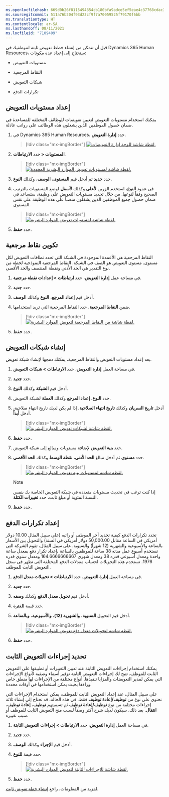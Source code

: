 ```yaml
---
ms.openlocfilehash: 669d0b26f8115494354cb180bfa9adce5ef5eae4c37768cdac3849af01bf0775
ms.sourcegitcommit: 511a76b204f93d23cf9f7a70059525f79170f6bb
ms.translationtype: HT
ms.contentlocale: ar-SA
ms.lasthandoff: 08/11/2021
ms.locfileid: "7109409"
---
```

قبل أن تتمكن من إنشاء خطط تعويض ثابتة لموظفيك في Dynamics 365 Human Resources، ستحتاج إلى إعداد عدة مكونات:

- مستويات التعويض

- النقاط المرجعية

- شبكات التعويض

- تكرارات الدفع

## <a name="set-up-compensation-levels"></a>إعداد مستويات التعويض

يمكنك استخدام مستويات التعويض لتعيين تعويضات للوظائف المختلفة للمساعدة في ضمان حصول الموظفين الذين يشغلون هذه الوظائف على رواتب عادلة.

1. في Dynamics 365 Human Resources، حدد **إدارة التعويض**.

    > [!div class="mx-imgBorder"]
    > [![لقطة شاشة للوحة إدارة التعويضات.](../media/human-resources-compensation-management-tile.png)](../media/human-resources-compensation-management-tile.png#lightbox)

1. حدد **الارتباطات‏‎ > المستويات**.

    > [!div class="mx-imgBorder"]
    > [![لقطة شاشة لمستويات تعويض الموارد البشرية المحددة.](../media/human-resources-compensation-select-levels.png)](../media/human-resources-compensation-select-levels.png#lightbox)

1. حدد **جديد** ثم أدخل قيم **المستوى**، **الوصف**، وكذلك **النوع**.

1. في عمود **النوع**، استخدم الزرين **لأعلى** وكذلك **لأسفل** لوضع المستويات بالترتيب الصحيح وفقاً لنوعها. من خلال تحديد مستويات التعويض على وظيفة، ستساعد في ضمان حصول جميع الموظفين الذين يشغلون منصباً على هذه الوظيفة على نفس المستوى.

   > [!div class="mx-imgBorder"]
   > [![لقطة شاشة لمستويات تعويض الموارد البشرية.](../media/human-resources-compensation-levels.png)](../media/human-resources-compensation-levels.png#lightbox)

1. حدد **حفظ**.

## <a name="configure-reference-points"></a>تكوين نقاط مرجعية

النقاط المرجعية هي الأعمدة الموجودة في الشبكة التي تحدد نطاقات التعويض لكل مستوى. مستوى التعويض هو الصف في الشبكة.
النقاط المرجعية النموذجية لخطة من نوع التقدير هي الحد الأدنى ونقطة المنتصف والحد الأقصى.

1. في مساحة عمل **إدارة التعويض**، حدد **ارتباطات > إعدادات نقطة مرجعية**.

1. حدد **جديد**.

1. أدخل قيم **إعداد المرجع**، **النوع** وكذلك **الوصف**.

1. ضمن **النقاط المرجعية**، حدد النقاط المرجعية التي تريد استخدامها.

   > [!div class="mx-imgBorder"]
   > [![لقطة شاشة من النقاط المرجعية لتعويض الموارد البشرية.](../media/human-resources-compensation-reference-points.png)](../media/human-resources-compensation-reference-points.png#lightbox)

1. حدد **حفظ**.

## <a name="create-compensation-grids"></a>إنشاء شبكات التعويض

بعد إعداد مستويات التعويض والنقاط المرجعية، يمكنك دمجها لإنشاء شبكة تعويض.

1. في مساحة العمل **إدارة التعويض**، حدد **الارتباطات > شبكات التعويض**.

1. حدد **جديد**.

1. أدخل قيم **الشبكة** وكذلك **النوع**.

1. حدد **النوع**، **إعداد المرجع** وكذلك **العملة** لشبكة التعويض.

1. أدخل **تاريخ السريان** وكذلك **تاريخ انتهاء الصلاحية**. إذا لم يكن لديك تاريخ انتهاء صلاحية، أدخل **أبداً**.

   > [!div class="mx-imgBorder"]
   > [![لقطة شاشة لشبكات تعويض الموارد البشرية.](../media/human-resources-compensation-grids.png)](../media/human-resources-compensation-grids.png#lightbox)

1. حدد **حفظ**.

1. حدد **بنية التعويض** لإضافة مستويات ومبالغ إلى شبكة التعويض.

1. حدد **مستوى** ثم أدخل مبالغ **الحد الأدنى**، **نقطة الوسط** وكذلك **الحد الأقصى**.

   > [!div class="mx-imgBorder"]
   > [![لقطة شاشة لمستويات بنية تعويض الموارد البشرية.](../media/human-resources-compensation-structure-levels.png)](../media/human-resources-compensation-structure-levels.png#lightbox)

   > [!NOTE]
   > إذا كنت ترغب في تحديث مستويات متعددة في شبكة التعويض الخاصة بك بنفس النسبة المئوية أو مبلغ ثابت، حدد **تغييرات الكتلة**.

1. حدد **حفظ**.

## <a name="set-up-pay-frequencies"></a>إعداد تكرارات الدفع

تحدد تكرارات الدفع كيفية تحديد أجر الموظف أو راتبه (على سبيل المثال 10.00 دولار أمريكي في الساعة مقابل 50,000.00 دولار أمريكي في السنة) والتحويل بين الأسعار بالساعة والأسبوعية والشهرية (12 شهراً) والسنوية. على سبيل المثال، تقوم الشركة التي تستخدم أسبوع عمل مدته 38 ساعة للموظفين بالساعة بإعداد تكرار دفع بمعدل ساعة واحدة ومعدل أسبوعي قدره 38 ومعدل شهري 164.6666666667 ومعدل سنوي قدره 1976. تستخدم هذه التحويلات لحساب معدلات الدفع المختلفة التي تظهر في سجل التعويض الثابت للموظف.

1. في مساحة العمل **إدارة التعويض**، حدد **الارتباطات > تحويلات معدل الدفع**.

1. حدد **جديد**.

1. أدخل قيم **تحويل معدل الدفع** وكذلك **وصفه**.

1. حدد قيمة **للفترة**.

1. أدخل قيم التحويل **السنوية**، **والشهرية (12)**، **والأسبوعية**، **وبالساعة**.

   > [!div class="mx-imgBorder"]
   > [![لقطة شاشة لتحويلات معدل دفع تعويض الموارد البشرية.](../media/human-resources-compensation-pay-rate-conversions.png)](../media/human-resources-compensation-pay-rate-conversions.png#lightbox)

1. حدد **حفظ**.

## <a name="define-fixed-compensation-actions"></a>تحديد إجراءات التعويض الثابت

يمكنك استخدام إجراءات التعويض الثابتة عند تعيين التغييرات أو تطبيقها على التعويض الثابت للموظف. تتيح لك إجراءات التعويض الثابتة توفير أسماء وصفية لأنواع الإجراءات التي يمكن لمدير التعويضات والمزايا تنفيذها. أنواع مختلفة من الإجراءات لها منطق خاص وراءها بحيث يمكن استخدامها في أوقات محددة.

على سبيل المثال، عند إعداد التعويض الثابت للموظف، يمكن استخدام الإجراءات التي تحتوي على نوع من **توظيف/إعادة توظيف** فقط. في هذه الحالة، قد تحتاج إلى إنشاء ثلاثة إجراءات مختلفة من نوع **توظيف/إعادة توظيف** ثم تسميتهم **توظيف**، **إعادة توظيف**، **انتقال**. بعد ذلك، سيكون لديك شرح أكثر وصفاً لسبب منح التعويض الثابت للموظف أو سبب تغييره.

1. في مساحة العمل **إدارة التعويض**، حدد **الارتباطات > إجراءات التعويض الثابتة**.

1. حدد **جديد**.

1. أدخل قيم **الإجراء** وكذلك **الوصف**.

1. حدد قيمة **للنوع**.

   > [!div class="mx-imgBorder"]
   > [![لقطة شاشة للإجراءات الثابتة لتعويض الموارد البشرية.](../media/human-resources-compensation-fixed-actions.png)](../media/human-resources-compensation-fixed-actions.png#lightbox)

1. حدد **حفظ**.

لمزيد من المعلومات، راجع [إنشاء خطة تعويض ثابت](/dynamics365/human-resources/hr-compensation-fixed-plans/?azure-portal=true).

